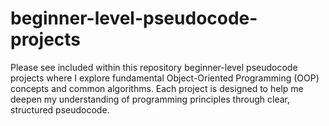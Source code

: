 # beginner-level-pseudocode-projects
Please see included within this repository beginner-level pseudocode projects where I explore fundamental Object-Oriented Programming (OOP) concepts and common algorithms. Each project is designed to help me deepen my understanding of programming principles through clear, structured pseudocode.


